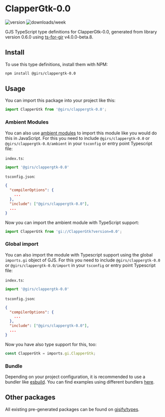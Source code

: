 
# ClapperGtk-0.0

![version](https://img.shields.io/npm/v/@girs/clappergtk-0.0)
![downloads/week](https://img.shields.io/npm/dw/@girs/clappergtk-0.0)


GJS TypeScript type definitions for ClapperGtk-0.0, generated from library version 0.6.0 using [ts-for-gir](https://github.com/gjsify/ts-for-gir) v4.0.0-beta.8.


## Install

To use this type definitions, install them with NPM:
```bash
npm install @girs/clappergtk-0.0
```

## Usage

You can import this package into your project like this:
```ts
import ClapperGtk from '@girs/clappergtk-0.0';
```

### Ambient Modules

You can also use [ambient modules](https://github.com/gjsify/ts-for-gir/tree/main/packages/cli#ambient-modules) to import this module like you would do this in JavaScript.
For this you need to include `@girs/clappergtk-0.0` or `@girs/clappergtk-0.0/ambient` in your `tsconfig` or entry point Typescript file:

`index.ts`:
```ts
import '@girs/clappergtk-0.0'
```

`tsconfig.json`:
```json
{
  "compilerOptions": {
    ...
  },
  "include": ["@girs/clappergtk-0.0"],
  ...
}
```

Now you can import the ambient module with TypeScript support: 

```ts
import ClapperGtk from 'gi://ClapperGtk?version=0.0';
```

### Global import

You can also import the module with Typescript support using the global `imports.gi` object of GJS.
For this you need to include `@girs/clappergtk-0.0` or `@girs/clappergtk-0.0/import` in your `tsconfig` or entry point Typescript file:

`index.ts`:
```ts
import '@girs/clappergtk-0.0'
```

`tsconfig.json`:
```json
{
  "compilerOptions": {
    ...
  },
  "include": ["@girs/clappergtk-0.0"],
  ...
}
```

Now you have also type support for this, too:

```ts
const ClapperGtk = imports.gi.ClapperGtk;
```

### Bundle

Depending on your project configuration, it is recommended to use a bundler like [esbuild](https://esbuild.github.io/). You can find examples using different bundlers [here](https://github.com/gjsify/ts-for-gir/tree/main/examples).

## Other packages

All existing pre-generated packages can be found on [gjsify/types](https://github.com/gjsify/types).

